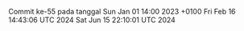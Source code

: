 Commit ke-55 pada tanggal Sun Jan 01 14:00 2023 +0100
Fri Feb 16 14:43:06 UTC 2024
Sat Jun 15 22:10:01 UTC 2024
